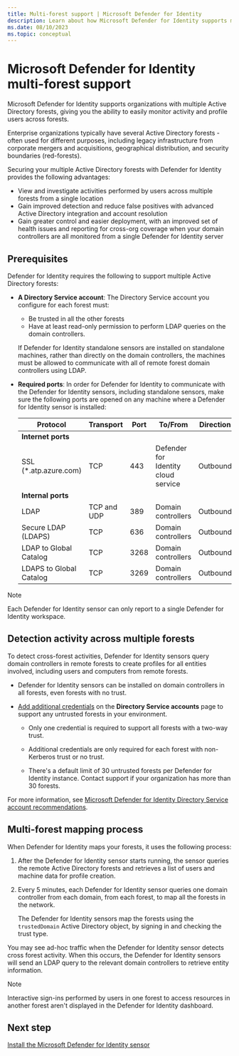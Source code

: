 ```yaml
---
title: Multi-forest support | Microsoft Defender for Identity
description: Learn about how Microsoft Defender for Identity supports multiple Active Directory forests.
ms.date: 08/10/2023
ms.topic: conceptual
---
```


# Microsoft Defender for Identity multi-forest support

Microsoft Defender for Identity supports organizations with multiple Active Directory forests, giving you the ability to easily monitor activity and profile users across forests.

Enterprise organizations typically have several Active Directory forests - often used for different purposes, including legacy infrastructure from corporate mergers and acquisitions, geographical distribution, and security boundaries (red-forests).

Securing your multiple Active Directory forests with Defender for Identity provides the following advantages:

- View and investigate activities performed by users across multiple forests from a single location
- Gain improved detection and reduce false positives with advanced Active Directory integration and account resolution
- Gain greater control and easier deployment, with an improved set of health issues and reporting for cross-org coverage when your domain controllers are all monitored from a single Defender for Identity server

## Prerequisites

Defender for Identity requires the following to support multiple Active Directory forests:

- **A Directory Service account**: The Directory Service account you configure for each forest must:

  - Be trusted in all the other forests
  - Have at least read-only permission to perform LDAP queries on the domain controllers.

  If Defender for Identity standalone sensors are installed on standalone machines, rather than directly on the domain controllers, the machines must be allowed to communicate with all of remote forest domain controllers using LDAP.

- **Required ports**: In order for Defender for Identity to communicate with the Defender for Identity sensors, including standalone sensors, make sure the following ports are opened on any machine where a Defender for Identity sensor is installed:

  |Protocol|Transport|Port|To/From|Direction|
  |----|----|----|----|----|
  |**Internet ports**||||
  |SSL (*.atp.azure.com)|TCP|443|Defender for Identity cloud service|Outbound|
  |**Internal ports**||||
  |LDAP|TCP and UDP|389|Domain controllers|Outbound|
  |Secure LDAP (LDAPS)|TCP|636|Domain controllers|Outbound|
  |LDAP to Global Catalog|TCP|3268|Domain controllers|Outbound|
  |LDAPS to Global Catalog|TCP|3269|Domain controllers|Outbound|

> [!NOTE]
> Each Defender for Identity sensor can only report to a single Defender for Identity workspace.
>


## Detection activity across multiple forests

To detect cross-forest activities, Defender for Identity sensors query domain controllers in remote forests to create profiles for all entities involved, including users and computers from remote forests.

- Defender for Identity sensors can be installed on domain controllers in all forests, even forests with no trust.

- [Add additional credentials](directory-service-accounts.md#configure-a-directory-service-account-in-microsoft-365-defender) on the **Directory Service accounts** page to support any untrusted forests in your environment.

  - Only one credential is required to support all forests with a two-way trust.

  - Additional credentials are only required for each forest with non-Kerberos trust or no trust.

  - There's a default limit of 30 untrusted forests per Defender for Identity instance. Contact support if your organization has more than 30 forests.

For more information, see [Microsoft Defender for Identity Directory Service account recommendations](directory-service-accounts.md).


## Multi-forest mapping process

When Defender for Identity maps your forests, it uses the following process:

1. After the Defender for Identity sensor starts running, the sensor queries the remote Active Directory forests and retrieves a list of users and machine data for profile creation.

1. Every 5 minutes, each Defender for Identity sensor queries one domain controller from each domain, from each forest, to map all the forests in the network.

    The Defender for Identity sensors map the forests using the `trustedDomain` Active Directory object, by signing in and checking the trust type.

You may see ad-hoc traffic when the Defender for Identity sensor detects cross forest activity. When this occurs, the Defender for Identity sensors will send an LDAP query to the relevant domain controllers to retrieve entity information.

> [!NOTE]
> Interactive sign-ins performed by users in one forest to access resources in another forest aren't displayed in the Defender for Identity dashboard.
>

## Next step

[Install the Microsoft Defender for Identity sensor](install-sensor.md)